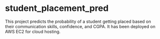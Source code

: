 # student_placement_pred
This project predicts the probability of a student getting placed based on their communication skills, confidence, and CGPA. It has been deployed on AWS EC2 for cloud hosting.
